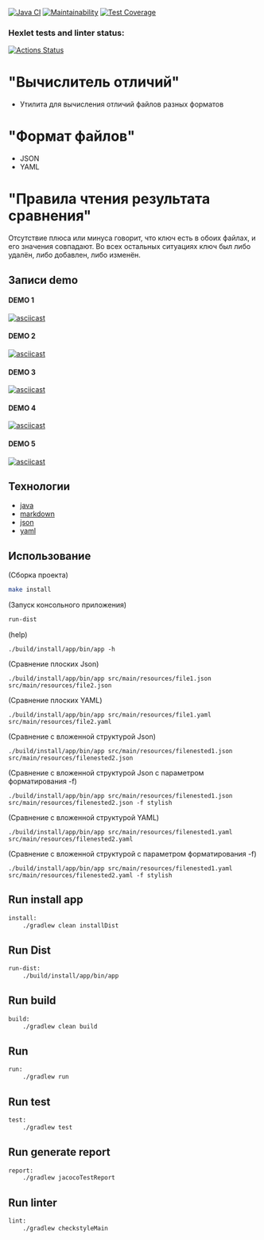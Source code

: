 [![Java CI](https://github.com/sshelyagovsky/java-project-71/actions/workflows/main.yaml/badge.svg)](https://github.com/sshelyagovsky/java-project-71/actions/workflows/main.yaml)
[![Maintainability](https://api.codeclimate.com/v1/badges/0adf60d17c5c6fe1bffb/maintainability)](https://codeclimate.com/github/sshelyagovsky/java-project-71/maintainability)
[![Test Coverage](https://api.codeclimate.com/v1/badges/0adf60d17c5c6fe1bffb/test_coverage)](https://codeclimate.com/github/sshelyagovsky/java-project-71/test_coverage)
### Hexlet tests and linter status:
[![Actions Status](https://github.com/sshelyagovsky/java-project-71/actions/workflows/hexlet-check.yml/badge.svg)](https://github.com/sshelyagovsky/java-project-71/actions)
# "Вычислитель отличий"
- Утилита для вычисления отличий файлов разных форматов

# "Формат файлов"
- JSON
- YAML

# "Правила чтения результата сравнения"
Отсутствие плюса или минуса говорит, что ключ есть в обоих файлах, и его значения совпадают. Во всех остальных ситуациях ключ был либо удалён, либо добавлен, либо изменён.

## Записи demo

#### DEMO 1

[![asciicast](https://asciinema.org/a/VbHV5kEV4T8JIYxVwhJFnyvq8.svg)](https://asciinema.org/a/VbHV5kEV4T8JIYxVwhJFnyvq8)

#### DEMO 2

[![asciicast](https://asciinema.org/a/hQiF2D5OpyDDmt1KHnVAJyMZQ.svg)](https://asciinema.org/a/hQiF2D5OpyDDmt1KHnVAJyMZQ)

#### DEMO 3

[![asciicast](https://asciinema.org/a/aFnK92E2t44qSuMgWlF0gfbMT.svg)](https://asciinema.org/a/aFnK92E2t44qSuMgWlF0gfbMT)

#### DEMO 4

[![asciicast](https://asciinema.org/a/ES4NgHuebpsWZDXQwn1gWxcXu.svg)](https://asciinema.org/a/ES4NgHuebpsWZDXQwn1gWxcXu)

#### DEMO 5

[![asciicast](https://asciinema.org/a/T4TnfWsrWIcWaGXOMxQ6cqKUq.svg)](https://asciinema.org/a/T4TnfWsrWIcWaGXOMxQ6cqKUq)

## Технологии
- [java](https://dev.java/learn/)
- [markdown](https://www.markdownguide.org/)
- [json](https://www.json.org/json-ru.html)
- [yaml](https://yaml.org/)

## Использование 
(Сборка проекта)
```bash
make install 
```

(Запуск консольного приложения)
```bash
run-dist 
```

(help)
```console
./build/install/app/bin/app -h
```

(Сравнение плоских Json)
```console
./build/install/app/bin/app src/main/resources/file1.json src/main/resources/file2.json
```

(Сравнение плоских YAML)
```console
./build/install/app/bin/app src/main/resources/file1.yaml src/main/resources/file2.yaml
```

(Сравнение c вложенной структурой Json)
```console
./build/install/app/bin/app src/main/resources/filenested1.json src/main/resources/filenested2.json
```

(Сравнение c вложенной структурой Json с параметром форматирования -f)
```console
./build/install/app/bin/app src/main/resources/filenested1.json src/main/resources/filenested2.json -f stylish
```

(Сравнение c вложенной структурой YAML)
```console
./build/install/app/bin/app src/main/resources/filenested1.yaml src/main/resources/filenested2.yaml
```

(Сравнение c вложенной структурой с параметром форматирования -f)
```console
./build/install/app/bin/app src/main/resources/filenested1.yaml src/main/resources/filenested2.yaml -f stylish
```

## Run install app

```bash
install:
	./gradlew clean installDist
```

## Run Dist

```bash
run-dist:
	./build/install/app/bin/app
```

## Run build

```bash
build:
	./gradlew clean build
```

## Run

```bash
run:
	./gradlew run
```

## Run test

```bash
test:
	./gradlew test
```

## Run generate report

```bash
report:
	./gradlew jacocoTestReport
```

## Run linter
```bash
lint:
	./gradlew checkstyleMain
```